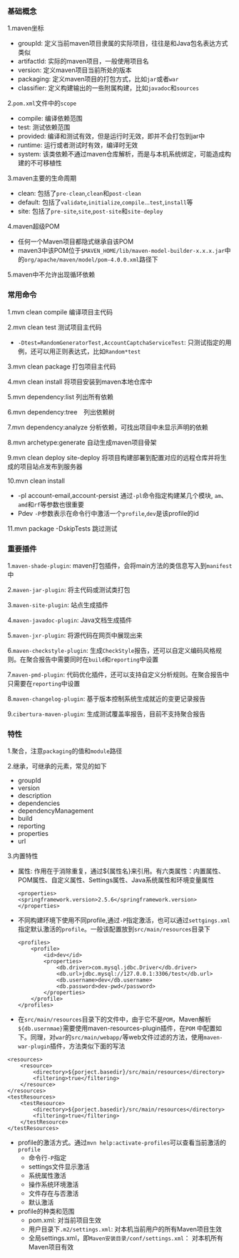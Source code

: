 ### 基础概念
1.maven坐标
  - groupId: 定义当前maven项目隶属的实际项目，往往是和Java包名表达方式类似
  - artifactId: 实际的maven项目，一般使用项目名
  - version: 定义maven项目当前所处的版本
  - packaging: 定义maven项目的打包方式，比如`jar`或者`war`
  - classifier: 定义构建输出的一些附属构建，比如`javadoc`和`sources`

2.`pom.xml`文件中的`scope`
  - compile: 编译依赖范围
  - test: 测试依赖范围
  - provided: 编译和测试有效，但是运行时无效，即并不会打包到jar中
  - runtime: 运行或者测试时有效，编译时无效
  - system: 该类依赖不通过maven仓库解析，而是与本机系统绑定，可能造成构建的不可移植性
  
3.maven主要的生命周期
  - clean: 包括了`pre-clean`,`clean`和`post-clean`
  - default: 包括了`validate`,`initialize`,`compile`...`test`,`install`等
  - site: 包括了`pre-site`,`site`,`post-site`和`site-deploy`

4.maven超级POM
  - 任何一个Maven项目都隐式继承自该POM
  - maven3中该POM位于`$MAVEN_HOME/lib/maven-model-builder-x.x.x.jar`中的`org/apache/maven/model/pom-4.0.0.xml`路径下

5.maven中不允许出现循环依赖

### 常用命令
1.mvn clean compile 编译项目主代码

2.mvn clean test 测试项目主代码
  - `-Dtest=RandomGeneratorTest,AccountCaptchaServiceTest`: 只测试指定的用例，还可以用正则表达式，比如`Random*test`

3.mvn clean package 打包项目主代码

4.mvn clean install 将项目安装到maven本地仓库中

5.mvn dependency:list 列出所有依赖

6.mvn dependency:tree　列出依赖树

7.mvn dependency:analyze 分析依赖，可找出项目中未显示声明的依赖

8.mvn archetype:generate 自动生成maven项目骨架

9.mvn clean deploy site-deploy 将项目构建部署到配置对应的远程仓库并将生成的项目站点发布到服务器

10.mvn clean install 
  - -pl account-email,account-persist 通过`-pl`命令指定构建某几个模块, `am`、`amd`和`rf`等参数也很重要
  - Pdev `-P`参数表示在命令行中激活一个`profile`,`dev`是该profile的id

11.mvn package -DskipTests 跳过测试


### 重要插件
1.`maven-shade-plugin`: maven打包插件，会将main方法的类信息写入到`manifest`中

2.`maven-jar-plugin`: 将主代码或测试类打包

3.`maven-site-plugin`: 站点生成插件

4.`maven-javadoc-plugin`: Java文档生成插件

5.`maven-jxr-plugin`: 将源代码在网页中展现出来

6.`maven-checkstyle-plugin`: 生成`CheckStyle`报告，还可以自定义编码风格规则。在聚合报告中需要同时在`build`和`reporting`中设置

7.`maven-pmd-plugin`: 代码优化插件，还可以支持自定义分析规则。在聚合报告中只需要在`reporting`中设置

8.`maven-changelog-plugin`: 基于版本控制系统生成就近的变更记录报告

9.`cibertura-maven-plugin`: 生成测试覆盖率报告，目前不支持聚合报告

### 特性
1.聚合，注意`packaging`的值和`module`路径

2.继承，可继承的元素，常见的如下
  - groupId
  - version
  - description
  - dependencies
  - dependencyManagement
  - build
  - reporting
  - properties
  - url

3.内置特性
  - 属性: 作用在于消除重复，通过${属性名}来引用。有六类属性：内置属性、POM属性、自定义属性、Settings属性、Java系统属性和环境变量属性
    ```
    <properties>
    <springframework.version>2.5.6</springframework.version>
    </properties>
    ```
  - 不同构建环境下使用不同profile,通过`-P`指定激活，也可以通过`settgings.xml`指定默认激活的`profile`。一般该配置放到`src/main/resources`目录下
    ```
    <profiles>
        <profile>
            <id>dev</id>
            <properties>
                <db.driver>com.mysql.jdbc.Driver</db.driver>
                <db.url>jdbc.mysql://127.0.0.1:3306/test</db.url>
                <db.username>dev</db.username>
                <db.password>dev-pwd</password>
            </properties>
        </profile>
    </profiles>
    ```
  - 在`src/main/resources`目录下的文件中，由于它不是`POM`，Maven解析`${db.usernmae}`需要使用maven-resources-plugin插件，在`POM`
  中配置如下。同理，对`war`的`src/main/webapp/`等web文件过滤的方法，使用`maven-war-plugin`插件，方法类似下面的写法
  ```
  <resources>
      <resource>
          <directory>${porject.basedir}/src/main/resources</directory>
          <filtering>true</filtering>
      </resource>
  </resources>
  <testResources>
      <testResource>
          <directory>${porject.basedir}/src/main/resources</directory>
          <filtering>true</filtering>
      </testResource>
  </testResources>
  ```
  - profile的激活方式。通过`mvn help:activate-profiles`可以查看当前激活的`profile`
    - 命令行`-P`指定
    - settings文件显示激活
    - 系统属性激活
    - 操作系统环境激活
    - 文件存在与否激活
    - 默认激活
  - profile的种类和范围
    - pom.xml: 对当前项目生效
    - 用户目录下`.m2/settings.xml`: 对本机当前用户的所有Maven项目生效
    - 全局settings.xml，即`Maven安装目录/conf/settings.xml`： 对本机所有Maven项目有效